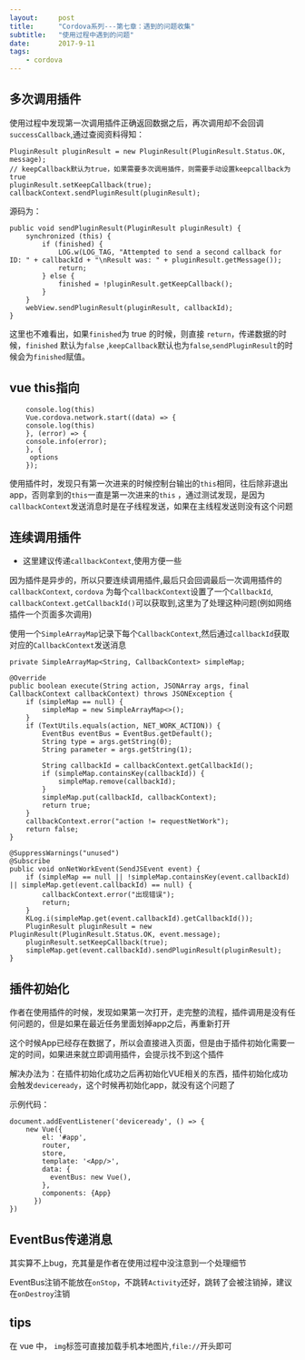 ```yaml
---
layout:     post
title:      "Cordova系列---第七章：遇到的问题收集"
subtitle:   "使用过程中遇到的问题"
date:       2017-9-11
tags:
    - cordova
---
```



## 多次调用插件

使用过程中发现第一次调用插件正确返回数据之后，再次调用却不会回调`successCallback`,通过查阅资料得知：

    PluginResult pluginResult = new PluginResult(PluginResult.Status.OK, message);
    // keepCallback默认为true，如果需要多次调用插件，则需要手动设置keepcallback为true
    pluginResult.setKeepCallback(true);
    callbackContext.sendPluginResult(pluginResult);


源码为：

    public void sendPluginResult(PluginResult pluginResult) {
        synchronized (this) {
            if (finished) {
                LOG.w(LOG_TAG, "Attempted to send a second callback for ID: " + callbackId + "\nResult was: " + pluginResult.getMessage());
                return;
            } else {
                finished = !pluginResult.getKeepCallback();
            }
        }
        webView.sendPluginResult(pluginResult, callbackId);
    }


这里也不难看出，如果`finished`为 true 的时候，则直接 `return`，传递数据的时候，`finished` 默认为`false`
,`keepCallback`默认也为`false`,`sendPluginResult`的时候会为`finished`赋值。


## vue this指向

        console.log(this)
        Vue.cordova.network.start((data) => {
        console.log(this)
        }, (error) => {
        console.info(error);
        }, {
         options
        });
        
 使用插件时，发现只有第一次进来的时候控制台输出的`this`相同，往后除非退出app，否则拿到的`this`一直是第一次进来的`this`
 ，通过测试发现，是因为`callbackContext`发送消息时是在子线程发送，如果在主线程发送则没有这个问题
 
 
## 连续调用插件

* 这里建议传递`callbackContext`,使用方便一些

因为插件是异步的，所以只要连续调用插件,最后只会回调最后一次调用插件的`callbackContext`,
`cordova` 为每个`callbackContext`设置了一个`CallbackId`,
`callbackContext.getCallbackId()`可以获取到,这里为了处理这种问题(例如网络插件一个页面多次调用)

使用一个`SimpleArrayMap`记录下每个`CallbackContext`,然后通过`callbackId`获取对应的`CallbackContext`发送消息

    private SimpleArrayMap<String, CallbackContext> simpleMap;

    @Override
    public boolean execute(String action, JSONArray args, final CallbackContext callbackContext) throws JSONException {
        if (simpleMap == null) {
            simpleMap = new SimpleArrayMap<>();
        }
        if (TextUtils.equals(action, NET_WORK_ACTION)) {
            EventBus eventBus = EventBus.getDefault();
            String type = args.getString(0);
            String parameter = args.getString(1);

            String callbackId = callbackContext.getCallbackId();
            if (simpleMap.containsKey(callbackId)) {
                simpleMap.remove(callbackId);
            }
            simpleMap.put(callbackId, callbackContext);
            return true;
        }
        callbackContext.error("action != requestNetWork");
        return false;
    }

    @SuppressWarnings("unused")
    @Subscribe
    public void onNetWorkEvent(SendJSEvent event) {
        if (simpleMap == null || !simpleMap.containsKey(event.callbackId) || simpleMap.get(event.callbackId) == null) {
            callbackContext.error("出现错误");
            return;
        }
        KLog.i(simpleMap.get(event.callbackId).getCallbackId());
        PluginResult pluginResult = new PluginResult(PluginResult.Status.OK, event.message);
        pluginResult.setKeepCallback(true);
        simpleMap.get(event.callbackId).sendPluginResult(pluginResult);
    }
    
    
## 插件初始化

作者在使用插件的时候，发现如果第一次打开，走完整的流程，插件调用是没有任何问题的，但是如果在最近任务里面划掉app之后，再重新打开

这个时候App已经存在数据了，所以会直接进入页面，但是由于插件初始化需要一定的时间，如果进来就立即调用插件，会提示找不到这个插件

解决办法为：在插件初始化成功之后再初始化VUE相关的东西，插件初始化成功会触发`deviceready`，这个时候再初始化app，就没有这个问题了

示例代码：

    document.addEventListener('deviceready', () => {
        new Vue({
            el: '#app',
            router,
            store,
            template: '<App/>',
            data: {
              eventBus: new Vue(),
            },
            components: {App}
          })
    })
    
## EventBus传递消息

其实算不上bug，充其量是作者在使用过程中没注意到一个处理细节

EventBus注销不能放在`onStop`，不跳转`Activity`还好，跳转了会被注销掉，建议在`onDestroy`注销
    
## tips

 在 vue 中， `img`标签可直接加载手机本地图片,`file://`开头即可
